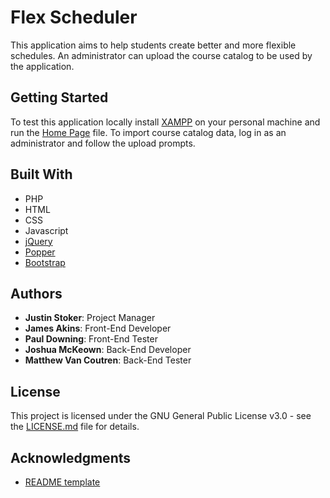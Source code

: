 # Flex Scheduler

This application aims to help students create better and more flexible schedules. An administrator can upload the course catalog to be used by the application.

## Getting Started

To test this application locally install [XAMPP](https://www.apachefriends.org/download.html) on your personal machine and run the [Home Page](application/src/php/index.php) file. To import course catalog data, log in as an administrator and follow the upload prompts.

## Built With

* PHP
* HTML
* CSS
* Javascript
* [jQuery](https://code.jquery.com/jquery-3.3.1.slim.min.js)
* [Popper](https://cdnjs.cloudflare.com/ajax/libs/popper.js/1.14.7/umd/popper.min.js)
* [Bootstrap](https://stackpath.bootstrapcdn.com/bootstrap/4.3.1/js/bootstrap.min.js)

## Authors

* **Justin Stoker**: Project Manager
* **James Akins**: Front-End Developer
* **Paul Downing**: Front-End Tester
* **Joshua McKeown**: Back-End Developer
* **Matthew Van Coutren**: Back-End Tester

## License

This project is licensed under the GNU General Public License v3.0 - see the [LICENSE.md](LICENSE.md) file for details.

## Acknowledgments

* [README template](https://gist.github.com/PurpleBooth)

